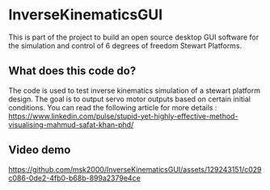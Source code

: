 # InverseKinematicsGUI

This is part of the project to build an open source desktop GUI software for the simulation and control of 6 degrees of freedom Stewart Platforms.

## What does this code do?

The code is used to test inverse kinematics simulation of a stewart platform design. The goal is to output servo motor outputs based on certain initial conditions. 
You can read the following article for more details : https://www.linkedin.com/pulse/stupid-yet-highly-effective-method-visualising-mahmud-safat-khan-phd/

## Video demo

https://github.com/msk2000/InverseKinematicsGUI/assets/129243151/c029c086-0de2-4fb0-b68b-899a2379e4ce


